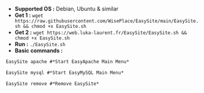 - **Supported OS :** Debian, Ubuntu & similar
- **Get 1 :** `wget https://raw.githubusercontent.com/WisePlace/EasySite/main/EasySite.sh && chmod +x EasySite.sh`
- **Get 2 :** `wget https://web.luka-laurent.fr/EasySite/EasySite.sh && chmod +x EasySite.sh`
- **Run :** `./EasySite.sh`
- **Basic commands :**

```diff
EasySite apache #*Start EasyApache Main Menu*

EasySite mysql #*Start EasyMySQL Main Menu*

EasySite remove #*Remove EasySite*
```
